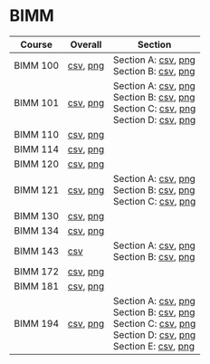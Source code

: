 # BIMM

| Course | Overall | Section |
| ------ | ------- | ------- |
| BIMM 100 | [csv](https://github.com/UCSD-Historical-Enrollment-Data/2024Winter/blob/main/overall/BIMM%20100.csv), [png](https://raw.githubusercontent.com/UCSD-Historical-Enrollment-Data/2024Winter/main/plot_overall/BIMM%20100.png) | Section A: [csv](https://github.com/UCSD-Historical-Enrollment-Data/2024Winter/blob/main/section/BIMM%20100_A.csv), [png](https://raw.githubusercontent.com/UCSD-Historical-Enrollment-Data/2024Winter/main/plot_section/BIMM%20100_A.png)<br>Section B: [csv](https://github.com/UCSD-Historical-Enrollment-Data/2024Winter/blob/main/section/BIMM%20100_B.csv), [png](https://raw.githubusercontent.com/UCSD-Historical-Enrollment-Data/2024Winter/main/plot_section/BIMM%20100_B.png) |
| BIMM 101 | [csv](https://github.com/UCSD-Historical-Enrollment-Data/2024Winter/blob/main/overall/BIMM%20101.csv), [png](https://raw.githubusercontent.com/UCSD-Historical-Enrollment-Data/2024Winter/main/plot_overall/BIMM%20101.png) | Section A: [csv](https://github.com/UCSD-Historical-Enrollment-Data/2024Winter/blob/main/section/BIMM%20101_A.csv), [png](https://raw.githubusercontent.com/UCSD-Historical-Enrollment-Data/2024Winter/main/plot_section/BIMM%20101_A.png)<br>Section B: [csv](https://github.com/UCSD-Historical-Enrollment-Data/2024Winter/blob/main/section/BIMM%20101_B.csv), [png](https://raw.githubusercontent.com/UCSD-Historical-Enrollment-Data/2024Winter/main/plot_section/BIMM%20101_B.png)<br>Section C: [csv](https://github.com/UCSD-Historical-Enrollment-Data/2024Winter/blob/main/section/BIMM%20101_C.csv), [png](https://raw.githubusercontent.com/UCSD-Historical-Enrollment-Data/2024Winter/main/plot_section/BIMM%20101_C.png)<br>Section D: [csv](https://github.com/UCSD-Historical-Enrollment-Data/2024Winter/blob/main/section/BIMM%20101_D.csv), [png](https://raw.githubusercontent.com/UCSD-Historical-Enrollment-Data/2024Winter/main/plot_section/BIMM%20101_D.png) |
| BIMM 110 | [csv](https://github.com/UCSD-Historical-Enrollment-Data/2024Winter/blob/main/overall/BIMM%20110.csv), [png](https://raw.githubusercontent.com/UCSD-Historical-Enrollment-Data/2024Winter/main/plot_overall/BIMM%20110.png) |  |
| BIMM 114 | [csv](https://github.com/UCSD-Historical-Enrollment-Data/2024Winter/blob/main/overall/BIMM%20114.csv), [png](https://raw.githubusercontent.com/UCSD-Historical-Enrollment-Data/2024Winter/main/plot_overall/BIMM%20114.png) |  |
| BIMM 120 | [csv](https://github.com/UCSD-Historical-Enrollment-Data/2024Winter/blob/main/overall/BIMM%20120.csv), [png](https://raw.githubusercontent.com/UCSD-Historical-Enrollment-Data/2024Winter/main/plot_overall/BIMM%20120.png) |  |
| BIMM 121 | [csv](https://github.com/UCSD-Historical-Enrollment-Data/2024Winter/blob/main/overall/BIMM%20121.csv), [png](https://raw.githubusercontent.com/UCSD-Historical-Enrollment-Data/2024Winter/main/plot_overall/BIMM%20121.png) | Section A: [csv](https://github.com/UCSD-Historical-Enrollment-Data/2024Winter/blob/main/section/BIMM%20121_A.csv), [png](https://raw.githubusercontent.com/UCSD-Historical-Enrollment-Data/2024Winter/main/plot_section/BIMM%20121_A.png)<br>Section B: [csv](https://github.com/UCSD-Historical-Enrollment-Data/2024Winter/blob/main/section/BIMM%20121_B.csv), [png](https://raw.githubusercontent.com/UCSD-Historical-Enrollment-Data/2024Winter/main/plot_section/BIMM%20121_B.png)<br>Section C: [csv](https://github.com/UCSD-Historical-Enrollment-Data/2024Winter/blob/main/section/BIMM%20121_C.csv), [png](https://raw.githubusercontent.com/UCSD-Historical-Enrollment-Data/2024Winter/main/plot_section/BIMM%20121_C.png) |
| BIMM 130 | [csv](https://github.com/UCSD-Historical-Enrollment-Data/2024Winter/blob/main/overall/BIMM%20130.csv), [png](https://raw.githubusercontent.com/UCSD-Historical-Enrollment-Data/2024Winter/main/plot_overall/BIMM%20130.png) |  |
| BIMM 134 | [csv](https://github.com/UCSD-Historical-Enrollment-Data/2024Winter/blob/main/overall/BIMM%20134.csv), [png](https://raw.githubusercontent.com/UCSD-Historical-Enrollment-Data/2024Winter/main/plot_overall/BIMM%20134.png) |  |
| BIMM 143 | [csv](https://github.com/UCSD-Historical-Enrollment-Data/2024Winter/blob/main/overall/BIMM%20143.csv) | Section A: [csv](https://github.com/UCSD-Historical-Enrollment-Data/2024Winter/blob/main/section/BIMM%20143_A.csv), [png](https://raw.githubusercontent.com/UCSD-Historical-Enrollment-Data/2024Winter/main/plot_section/BIMM%20143_A.png)<br>Section B: [csv](https://github.com/UCSD-Historical-Enrollment-Data/2024Winter/blob/main/section/BIMM%20143_B.csv), [png](https://raw.githubusercontent.com/UCSD-Historical-Enrollment-Data/2024Winter/main/plot_section/BIMM%20143_B.png) |
| BIMM 172 | [csv](https://github.com/UCSD-Historical-Enrollment-Data/2024Winter/blob/main/overall/BIMM%20172.csv), [png](https://raw.githubusercontent.com/UCSD-Historical-Enrollment-Data/2024Winter/main/plot_overall/BIMM%20172.png) |  |
| BIMM 181 | [csv](https://github.com/UCSD-Historical-Enrollment-Data/2024Winter/blob/main/overall/BIMM%20181.csv), [png](https://raw.githubusercontent.com/UCSD-Historical-Enrollment-Data/2024Winter/main/plot_overall/BIMM%20181.png) |  |
| BIMM 194 | [csv](https://github.com/UCSD-Historical-Enrollment-Data/2024Winter/blob/main/overall/BIMM%20194.csv), [png](https://raw.githubusercontent.com/UCSD-Historical-Enrollment-Data/2024Winter/main/plot_overall/BIMM%20194.png) | Section A: [csv](https://github.com/UCSD-Historical-Enrollment-Data/2024Winter/blob/main/section/BIMM%20194_A.csv), [png](https://raw.githubusercontent.com/UCSD-Historical-Enrollment-Data/2024Winter/main/plot_section/BIMM%20194_A.png)<br>Section B: [csv](https://github.com/UCSD-Historical-Enrollment-Data/2024Winter/blob/main/section/BIMM%20194_B.csv), [png](https://raw.githubusercontent.com/UCSD-Historical-Enrollment-Data/2024Winter/main/plot_section/BIMM%20194_B.png)<br>Section C: [csv](https://github.com/UCSD-Historical-Enrollment-Data/2024Winter/blob/main/section/BIMM%20194_C.csv), [png](https://raw.githubusercontent.com/UCSD-Historical-Enrollment-Data/2024Winter/main/plot_section/BIMM%20194_C.png)<br>Section D: [csv](https://github.com/UCSD-Historical-Enrollment-Data/2024Winter/blob/main/section/BIMM%20194_D.csv), [png](https://raw.githubusercontent.com/UCSD-Historical-Enrollment-Data/2024Winter/main/plot_section/BIMM%20194_D.png)<br>Section E: [csv](https://github.com/UCSD-Historical-Enrollment-Data/2024Winter/blob/main/section/BIMM%20194_E.csv), [png](https://raw.githubusercontent.com/UCSD-Historical-Enrollment-Data/2024Winter/main/plot_section/BIMM%20194_E.png) |

